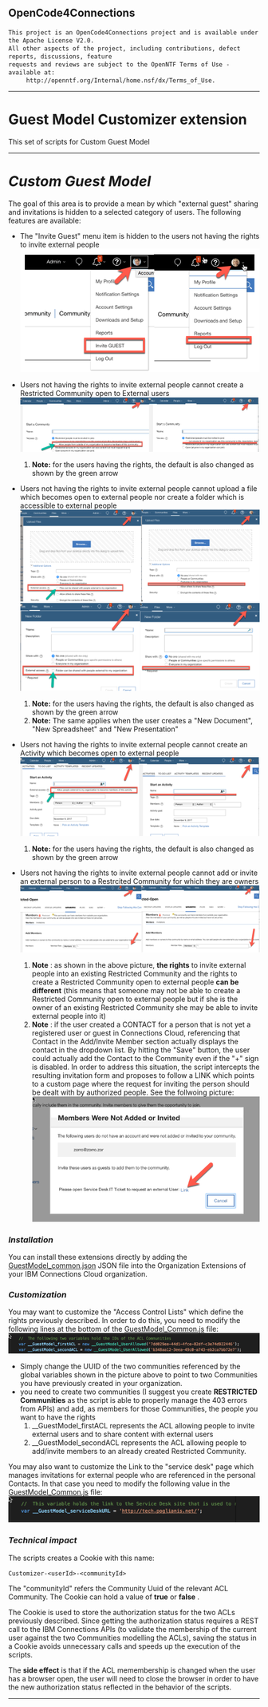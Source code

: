 
## OpenCode4Connections

    This project is an OpenCode4Connections project and is available under the Apache License V2.0.  
    All other aspects of the project, including contributions, defect reports, discussions, feature
    requests and reviews are subject to the OpenNTF Terms of Use - available at: 
         http://openntf.org/Internal/home.nsf/dx/Terms_of_Use.

------

# **Guest Model Customizer extension**
This set of scripts for Custom Guest Model


------
# *Custom Guest Model*
The goal of this area is to provide a mean by which "external guest" sharing and invitations is hidden to a selected category of users. The following features are available:
- The "Invite Guest" menu item is hidden to the users not having the rights to invite external people 
![InviteGuestButton](docs/InviteGuestButton.gif)

- Users not having the rights to invite external people cannot create a Restricted Community open to External users
![CommunityNoExternal](docs/CommunityNoExternal.gif)
    1. **Note:** 
for the users having the rights, the default is also changed as shown by the green arrow

- Users not having the rights to invite external people cannot upload a file which becomes open to external people nor create a folder which is accessible to external people 
![FilesNoExternal](docs/FilesNoExternal.gif)
![FoldersNoExternal](docs/FoldersNoExternal.gif)
    1. **Note:** 
for the users having the rights, the default is also changed as shown by the green arrow
    2. **Note:** 
The same applies when the user creates a "New Document", "New Spreadsheet" and "New Presentation"

- Users not having the rights to invite external people cannot create an Activity which becomes open to external people 
![ActivitiesNoExternal](docs/ActivitiesNoExternal.gif)
    1. **Note:** 
for the users having the rights, the default is also changed as shown by the green arrow

- Users not having the rights to invite external people cannot add or invite an external person to a Restrcited Community for which they are owners 
![CommunityNoMembers](docs/CommunityNoMembers.gif)

    1. **Note** : 
as shown in the above picture, **the rights** to invite external people into an existing Restricted Community and the rights to create a Restricted Community open to external people **can be different** (this means that someone may not be able to create a Restricted Community open to external people but if she is the owner of an existing Restricted Community she may be able to invite external people into it) 
    2. **Note** :
if the user created a CONTACT for a person that is not yet a registered user or guest in Connections Cloud, referencing that Contact in the Add/Invite Member section actually displays the contact in the dropdown list. By hitting the "Save" button, the user could actually add the Contact to the Community even if the "+" sign is disabled. In order to address this situation, the script intercepts the resulting invitation form and proposes to follow a LINK which points to a custom page where the request for inviting the person should be dealt with by authorized people. See the follwoing picture:
![CommunityNoMembers2](docs/CommunityNoMembers2.gif)


### *Installation*
You can install these extensions directly by adding the [GuestModel_common.json](GuestModelGuestModel_common.json) JSON file into the Organization Extensions of your IBM Connections Cloud organization.

### *Customization*
You may want to customize the "Access Control Lists" which define the rights previously described. In order to do this, you need to modify the following lines at the bottom of the [GuestModel_Common.js](GuestModelGuestModel_common.js) file:
![GuestModel_common](docs/GuestModel_common.gif)

- Simply change the UUID of the two communities referenced by the global variables shown in the picture above to point to two Communities you have previously created in your organization.
- you need to create two communities (I suggest you create **RESTRICTED Communities** as the script is able to properly manage the 403 errors from APIs) and add, as members for those Communities, the people you want to have the rights
    1. __GuestModel_firstACL represents the ACL allowing people to invite external users and to share content with external users
    2. __GuestModel_secondACL represents the ACL allowing people to add/invite members to an already created Restricted Community.

You may also want to customize the Link to the "service desk" page which manages invitations for external people who are referenced in the personal Contacts. In that case you need to modify the following value in the [GuestModel_Common.js](GuestModelGuestModel_common.js) file:
![GuestModel_common2](docs/GuestModel_common2.gif)

### *Technical impact*
The scripts creates a Cookie with this name:

    Customizer-<userId>-<communityId>

The "communityId" refers the Community Uuid of the relevant ACL Community.
The Cookie can hold a value of **true** or **false** .

The Cookie is used to store the authorization status for the two ACLs previously described. Since getting the authorization status requires a REST call to the IBM Connections APIs (to validate the membership of the current user against the two Communities modelling the ACLs), saving the status in a Cookie avoids unnecessary calls and speeds up the execution of the scripts. 

The **side effect** is that if the ACL memembership is changed when the user has a browser open, the user will need to close the browser in order to have the new authorization status reflected in the behavior of the scripts.

------
